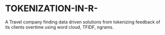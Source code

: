 # TOKENIZATION-IN-R-
A Travel company finding data driven solutions from tokenizing feedback of its clients overtime using word cloud, TFIDF, ngrams.
